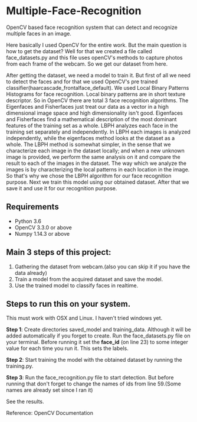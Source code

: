 # Multiple-Face-Recognition
OpenCV based face recognition system that can detect and recognize multiple faces in an image.

Here basically I used OpenCV for the entire work. But the main question is how to get the dataset? Well for that we created a file called face_datasets.py and this file uses openCV's methods to capture photos from each frame of the webcam. So we get our dataset from here.

After getting the dataset, we need a model to train it. But first of all we need to detect the faces and for that we used OpenCV's pre trained classifier(haarcascade_frontalface_default). We used Local Binary Patterns Histograms for face recognition. Local binary patterns are in short texture descriptor. 
So in OpenCV there are total 3 face recognition algorithms. The Eigenfaces and Fisherfaces just treat our data as a vector in a high dimensional image space and high dimensionality isn't good. Eigenfaces and Fisherfaces find a mathematical description of the most dominant features of the training set as a whole. LBPH analyzes each face in the training set separately and independently.
In LBPH each images is analyzed independently, while the eigenfaces method looks at the dataset as a whole. The LBPH method is somewhat simpler, in the sense that we characterize each image in the dataset locally; and when a new unknown image is provided, we perform the same analysis on it and compare the result to each of the images in the dataset. The way which we analyze the images is by characterizing the local patterns in each location in the image.
So that's why we chose the LBPH algorithm for our face recognition purpose.
Next we train this model using our obtained dataset. After that we save it and use it for our recognition purpose.

## Requirements

- Python 3.6
- OpenCV 3.3.0 or above
- Numpy 1.14.3 or above

## Main 3 steps of this project:

1. Gathering the dataset from webcam.(also you can skip it if you have the data already)
2. Train a model from the acquired dataset and save the model.
3. Use the trained model to classify faces in realtime.

## Steps to run this on your system.
This must work with OSX and Linux. I haven't tried windows yet.

**Step 1**: Create directories saved_model and training_data. Although it will be added automatically if you forget to create.
Run the face_datasets.py file on your terminal. Before running it set the **face_id** (on line 23) to some integer value for each time
you run it. This sets the labels.

**Step 2**: Start training the model with the obtained dataset by running the training.py.

**Step 3**: Run the face_recognition.py file to start detection. But before running that don't forget to change the names of ids from
line 59.(Some names are already set since I ran it)

See the results.

Reference: OpenCV Documentation
